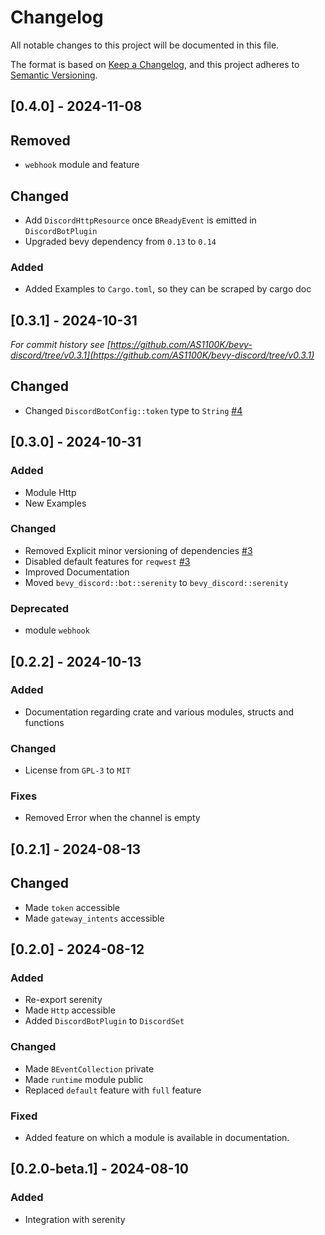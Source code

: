 # Changelog

All notable changes to this project will be documented in this file.

The format is based on [Keep a Changelog](https://keepachangelog.com/en/1.1.0/),
and this project adheres to [Semantic Versioning](https://semver.org/spec/v2.0.0.html).

## [0.4.0] - 2024-11-08

## Removed
- `webhook` module and feature

## Changed
- Add `DiscordHttpResource` once `BReadyEvent` is emitted in `DiscordBotPlugin`
- Upgraded bevy dependency from `0.13` to `0.14`

### Added
- Added Examples to `Cargo.toml`, so they can be scraped by cargo doc

## [0.3.1] - 2024-10-31

_For commit history see [https://github.com/AS1100K/bevy-discord/tree/v0.3.1](https://github.com/AS1100K/bevy-discord/tree/v0.3.1)_

## Changed
- Changed `DiscordBotConfig::token` type to `String` [#4](https://github.com/as1100k/bevy-discord/issues/4)

## [0.3.0] - 2024-10-31

### Added
- Module Http
- New Examples

### Changed
- Removed Explicit minor versioning of dependencies [#3](https://github.com/as1100k/bevy-discord/pull/3)
- Disabled default features for `reqwest` [#3](https://github.com/as1100k/bevy-discord/pull/3)
- Improved Documentation
- Moved `bevy_discord::bot::serenity` to `bevy_discord::serenity`

### Deprecated
- module `webhook`

## [0.2.2] - 2024-10-13

### Added
- Documentation regarding crate and various modules, structs and functions

### Changed
- License from `GPL-3` to `MIT`

### Fixes
- Removed Error when the channel is empty

## [0.2.1] - 2024-08-13

## Changed
- Made `token` accessible
- Made `gateway_intents` accessible

## [0.2.0] - 2024-08-12

### Added
- Re-export serenity
- Made `Http` accessible
- Added `DiscordBotPlugin` to `DiscordSet`

### Changed
- Made `BEventCollection` private
- Made `runtime` module public
- Replaced `default` feature with `full` feature

### Fixed
- Added feature on which a module is available in documentation.

## [0.2.0-beta.1] - 2024-08-10

### Added
- Integration with serenity
